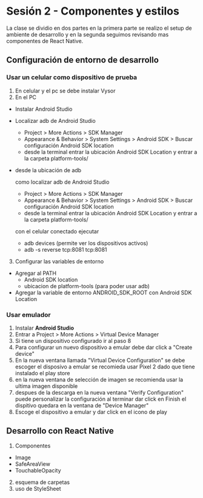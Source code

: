 # Sesión 2 - Componentes y estilos

La clase se dividio en dos partes en la primera parte se realizo el setup de ambiente de desarrollo y en la segunda seguimos revisando mas componentes de React Native.

## Configuración de entorno de desarrollo
### Usar un celular como dispositivo de prueba
1. En celular y el pc se debe instalar Vysor
2. En el PC
  * Instalar Android Studio
  * Localizar adb de Android Studio
    * Project > More Actions > SDK Manager
    * Appearance & Behavior > System Settings > Android SDK > Buscar configuración Android SDK location 
    * desde la terminal entrar la ubicación Android SDK Location y entrar a la carpeta platform-tools/ 
  * desde la ubicación de adb

    como localizar adb de Android Studio
      * Project > More Actions > SDK Manager
      * Appearance & Behavior > System Settings > Android SDK > Buscar configuración Android SDK location 
      * desde la terminal entrar la ubicación Android SDK Location y entrar a la carpeta platform-tools/

    con el celular conectado ejecutar
      * adb devices (permite ver los dispositivos activos)
      * adb -s <hash del device> reverse tcp:8081 tcp:8081

3. Configurar las variables de entorno
  * Agregar al PATH
    * Android SDK location
    * ubicacion de platform-tools (para poder usar adb)
  * Agregar la variable de entorno ANDROID_SDK_ROOT con Android SDK Location

### Usar emulador

1. Instalar **Android Studio**
2. Entrar a Project > More Actions > Virtual Device Manager
3. Si tiene un dispositivo configurado ir al paso 8
4. Para configurar un nuevo dispositivo a emular debe dar click a "Create device"
5. En la nueva ventana llamada "Virtual Device Configuration" se debe escoger el disposivo a emular se recomieda usar Pixel 2 dado que tiene instalado el play store
6. en la nueva ventana de selección de imagen se recomienda usar la ultima imagen disponible
7. despues de la descarga en la nueva ventana "Verify Configuration" puede personalizar la configuración al terminar dar click en Finish el dispitivo quedara en la ventana de "Device Manager"
8. Escoge el dispositivo a emular y dar click en el icono de play

## Desarrollo con React Native

1. Componentes
  * Image
  * SafeAreaView
  * TouchableOpacity
2. esquema de carpetas
3. uso de StyleSheet

